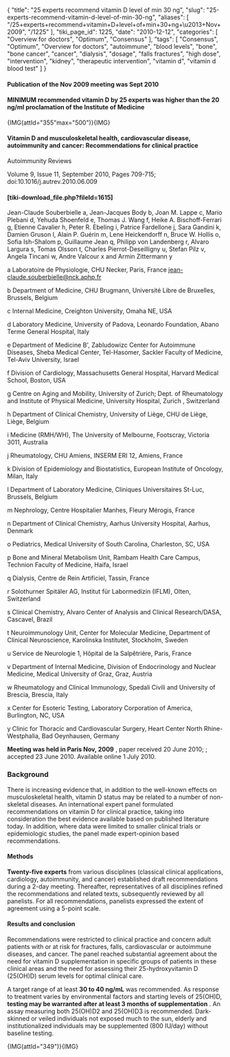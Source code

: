 {
    "title": "25 experts recommend vitamin D level of min 30 ng",
    "slug": "25-experts-recommend-vitamin-d-level-of-min-30-ng",
    "aliases": [
        "/25+experts+recommend+vitamin+D+level+of+min+30+ng+\u2013+Nov+2009",
        "/1225"
    ],
    "tiki_page_id": 1225,
    "date": "2010-12-12",
    "categories": [
        "Overview for doctors",
        "Optimum",
        "Consensus"
    ],
    "tags": [
        "Consensus",
        "Optimum",
        "Overview for doctors",
        "autoimmune",
        "blood levels",
        "bone",
        "bone cancer",
        "cancer",
        "dialysis",
        "dosage",
        "falls fractures",
        "high dose",
        "intervention",
        "kidney",
        "therapeutic intervention",
        "vitamin d",
        "vitamin d blood test"
    ]
}


#### Publication of the Nov 2009 meeting was Sept 2010

#### MINIMUM recommended vitamin D by 25 experts was higher than the 20 ng/ml proclamation of the Institute of Medicine

{IMG(attId="355"max="500")}{IMG}

#### Vitamin D and musculoskeletal health, cardiovascular disease, autoimmunity and cancer: Recommendations for clinical practice

Autoimmunity Reviews

Volume 9, Issue 11, September 2010, Pages 709-715; doi:10.1016/j.autrev.2010.06.009 

#### <span>[tiki-download_file.php?fileId=1615]</span>

Jean-Claude Souberbielle a, Jean-Jacques Body b, Joan M. Lappe c, Mario Plebani d, Yehuda Shoenfeld e, Thomas J. Wang f, Heike A. Bischoff-Ferrari g, Etienne Cavalier h, Peter R. Ebeling i, Patrice Fardellone j, Sara Gandini k, Damien Gruson l, Alain P. Guérin m, Lene Heickendorff n, Bruce W. Hollis o, Sofia Ish-Shalom p, Guillaume Jean q, Philipp von Landenberg r, Alvaro Largura s, Tomas Olsson t, Charles Pierrot-Deseilligny u, Stefan Pilz v, Angela Tincani w, Andre Valcour x and Armin Zittermann y

a Laboratoire de Physiologie, CHU Necker, Paris, France jean-claude.souberbielle@nck.aphp.fr

b Department of Medicine, CHU Brugmann, Université Libre de Bruxelles, Brussels, Belgium

c Internal Medicine, Creighton University, Omaha NE, USA

d Laboratory Medicine, University of Padova, Leonardo Foundation, Abano Terme General Hospital, Italy

e Department of Medicine B', Zabludowizc Center for Autoimmune Diseases, Sheba Medical Center, Tel-Hasomer, Sackler Faculty of Medicine, Tel-Aviv University, Israel

f Division of Cardiology, Massachusetts General Hospital, Harvard Medical School, Boston, USA

g Centre on Aging and Mobility, University of Zurich; Dept. of Rheumatology and Institute of Physical Medicine, University Hospital, Zurich , Switzerland

h Department of Clinical Chemistry, University of Liège, CHU de Liège, Liège, Belgium

i Medicine (RMH/WH), The University of Melbourne, Footscray, Victoria 3011, Australia

j Rheumatology, CHU Amiens, INSERM ERI 12, Amiens, France

k Division of Epidemiology and Biostatistics, European Institute of Oncology, Milan, Italy

l Department of Laboratory Medicine, Cliniques Universitaires St-Luc, Brussels, Belgium

m Nephrology, Centre Hospitalier Manhes, Fleury Mérogis, France

n Department of Clinical Chemistry, Aarhus University Hospital, Aarhus, Denmark

o Pediatrics, Medical University of South Carolina, Charleston, SC, USA

p Bone and Mineral Metabolism Unit, Rambam Health Care Campus, Technion Faculty of Medicine, Haifa, Israel

q Dialysis, Centre de Rein Artificiel, Tassin, France

r Solothurner Spitäler AG, Institut für Labormedizin (IFLM), Olten, Switzerland

s Clinical Chemistry, Alvaro Center of Analysis and Clinical Research/DASA, Cascavel, Brazil

t Neuroimmunology Unit, Center for Molecular Medicine, Department of Clinical Neuroscience, Karolinska Institutet, Stockholm, Sweden

u Service de Neurologie 1, Hôpital de la Salpêtrière, Paris, France

v Department of Internal Medicine, Division of Endocrinology and Nuclear Medicine, Medical University of Graz, Graz, Austria

w Rheumatology and Clinical Immunology, Spedali Civili and University of Brescia, Brescia, Italy

x Center for Esoteric Testing, Laboratory Corporation of America, Burlington, NC, USA

y Clinic for Thoracic and Cardiovascular Surgery, Heart Center North Rhine-Westphalia, Bad Oeynhausen, Germany

 **Meeting was held in Paris Nov, 2009** , paper received 20 June 2010; ; accepted 23 June 2010. Available online 1 July 2010.

### Background

There is increasing evidence that, in addition to the well-known effects on musculoskeletal health, vitamin D status may be related to a number of non-skeletal diseases. An international expert panel formulated recommendations on vitamin D for clinical practice, taking into consideration the best evidence available based on published literature today. In addition, where data were limited to smaller clinical trials or epidemiologic studies, the panel made expert-opinion based recommendations.

#### Methods

 **Twenty-five experts**  from various disciplines (classical clinical applications, cardiology, autoimmunity, and cancer) established draft recommendations during a 2-day meeting. Thereafter, representatives of all disciplines refined the recommendations and related texts, subsequently reviewed by all panelists. For all recommendations, panelists expressed the extent of agreement using a 5-point scale.

#### Results and conclusion

Recommendations were restricted to clinical practice and concern adult patients with or at risk for fractures, falls, cardiovascular or autoimmune diseases, and cancer. The panel reached substantial agreement about the need for vitamin D supplementation in specific groups of patients in these clinical areas and the need for assessing their 25-hydroxyvitamin D (25(OH)D) serum levels for optimal clinical care.

A target range of at least  **30 to 40 ng/mL**  was recommended. As response to treatment varies by environmental factors and starting levels of 25(OH)D,  **testing may be warranted after at least 3 months of supplementation** . An assay measuring both 25(OH)D2 and 25(OH)D3 is recommended. Dark-skinned or veiled individuals not exposed much to the sun, elderly and institutionalized individuals may be supplemented (800 IU/day) without baseline testing.

{IMG(attId="349")}{IMG}